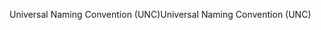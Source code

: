 <span data-ttu-id="f986c-101">Universal Naming Convention (UNC)</span><span class="sxs-lookup"><span data-stu-id="f986c-101">Universal Naming Convention (UNC)</span></span>